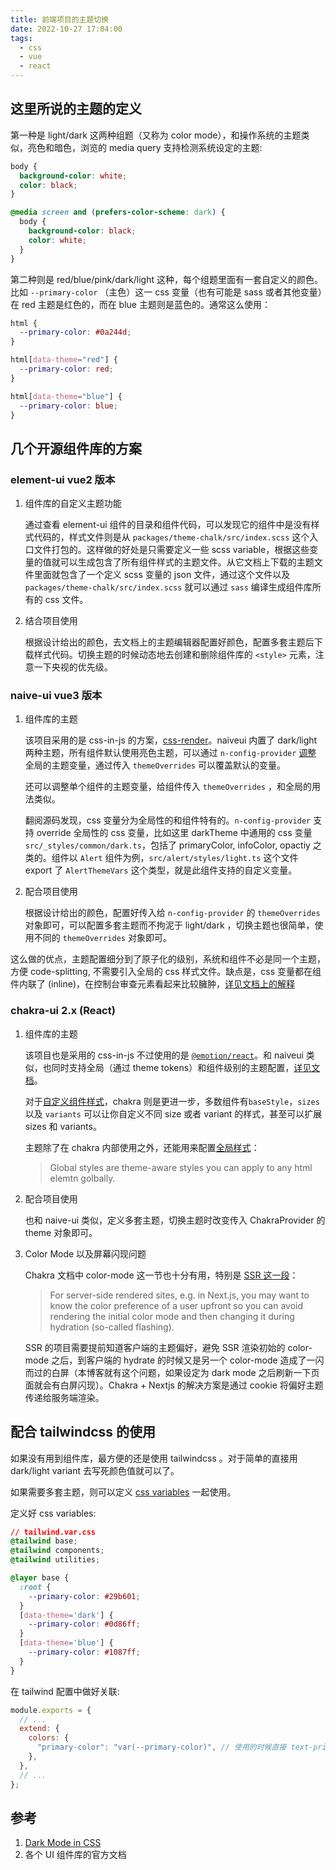 ```yaml
---
title: 前端项目的主题切换
date: 2022-10-27 17:04:00
tags:
  - css
  - vue
  - react
---
```


## 这里所说的主题的定义

第一种是 light/dark 这两种组题（又称为 color mode），和操作系统的主题类似，亮色和暗色，浏览的 media query 支持检测系统设定的主题:

```css
body {
  background-color: white;
  color: black;
}

@media screen and (prefers-color-scheme: dark) {
  body {
    background-color: black;
    color: white;
  }
}
```

第二种则是 red/blue/pink/dark/light 这种，每个组题里面有一套自定义的颜色。比如 `--primary-color` （主色）这一 css 变量（也有可能是 sass 或者其他变量）在 red 主题是红色的，而在 blue 主题则是蓝色的。通常这么使用：

```css
html {
  --primary-color: #0a244d;
}

html[data-theme="red"] {
  --primary-color: red;
}

html[data-theme="blue"] {
  --primary-color: blue;
}
```

## 几个开源组件库的方案

### element-ui vue2 版本

1. 组件库的自定义主题功能

   通过查看 element-ui 组件的目录和组件代码，可以发现它的组件中是没有样式代码的，样式文件则是从 `packages/theme-chalk/src/index.scss` 这个入口文件打包的。这样做的好处是只需要定义一些 scss variable，根据这些变量的值就可以生成包含了所有组件样式的主题文件。从它文档上下载的主题文件里面就包含了一个定义 scss 变量的 json 文件，通过这个文件以及 `packages/theme-chalk/src/index.scss` 就可以通过 `sass` 编译生成组件库所有的 css 文件。

2. 结合项目使用

   根据设计给出的颜色，去文档上的主题编辑器配置好颜色，配置多套主题后下载样式代码。切换主题的时候动态地去创建和删除组件库的 `<style>` 元素，注意一下央视的优先级。

### naive-ui vue3 版本

1. 组件库的主题

   该项目采用的是 css-in-js 的方案，[css-render](https://github.com/07akioni/css-render)。naiveui 内置了 dark/light 两种主题，所有组件默认使用亮色主题，可以通过 `n-config-provider` [调整](https://www.naiveui.com/zh-CN/dark/docs/customize-theme) 全局的主题变量，通过传入 `themeOverrides` 可以覆盖默认的变量。

   还可以调整单个组件的主题变量，给组件传入 `themeOverrides` ，和全局的用法类似。

   翻阅源码发现，css 变量分为全局性的和组件特有的。`n-config-provider` 支持 override 全局性的 css 变量，比如这里 darkTheme 中通用的 css 变量 `src/_styles/common/dark.ts`，包括了 primaryColor, infoColor, opactiy 之类的。组件以 `Alert` 组件为例，`src/alert/styles/light.ts` 这个文件 export 了 `AlertThemeVars` 这个类型，就是此组件支持的自定义变量。

2. 配合项目使用

   根据设计给出的颜色，配置好传入给 `n-config-provider` 的 `themeOverrides` 对象即可，可以配置多套主题而不拘泥于 light/dark ，切换主题也很简单，使用不同的 `themeOverrides` 对象即可。

这么做的优点，主题配置细分到了原子化的级别，系统和组件不必是同一个主题，方便 code-splitting, 不需要引入全局的 css 样式文件。缺点是，css 变量都在组件内联了 (inline)，在控制台审查元素看起来比较臃肿，[详见文档上的解释](https://www.naiveui.com/zh-CN/dark/components/config-provider#inline-theme-disabled.vue)

### chakra-ui 2.x (React)

1. 组件库的主题

   该项目也是采用的 css-in-js 不过使用的是 [`@emotion/react`](https://emotion.sh/docs/introduction)。和 naiveui 类似，也同时支持全局（通过 theme tokens）和组件级别的主题配置，[详见文档](https://chakra-ui.com/docs/styled-system/customize-theme#customizing-single-components)。

   对于[自定义组件样式](https://chakra-ui.com/docs/styled-system/customize-theme#customizing-component-styles)，chakra 则是更进一步，多数组件有`baseStyle`，`sizes` 以及 `variants` 可以让你自定义不同 size 或者 variant 的样式，甚至可以扩展 sizes 和 variants。

   主题除了在 chakra 内部使用之外，还能用来配置[全局样式](https://chakra-ui.com/docs/styled-system/customize-theme#customizing-global-styles)：

   > Global styles are theme-aware styles you can apply to any html elemtn golbally.

2. 配合项目使用

   也和 naive-ui 类似，定义多套主题，切换主题时改变传入 ChakraProvider 的 theme 对象即可。

3. Color Mode 以及屏幕闪现问题

   Chakra 文档中 color-mode 这一节也十分有用，特别是 [SSR 这一段](https://chakra-ui.com/docs/styled-system/color-mode#add-colormodemanager-optional-for-ssr)：

   > For server-side rendered sites, e.g. in Next.js, you may want to know the color preference of a user upfront so you can avoid rendering the initial color mode and then changing it during hydration (so-called flashing).

   SSR 的项目需要提前知道客户端的主题偏好，避免 SSR 渲染初始的 color-mode 之后，到客户端的 hydrate 的时候又是另一个 color-mode 造成了一闪而过的白屏（本博客就有这个问题，如果设定为 dark mode 之后刷新一下页面就会有白屏闪现）。Chakra + Nextjs 的解决方案是通过 cookie 将偏好主题传递给服务端渲染。

## 配合 tailwindcss 的使用

如果没有用到组件库，最方便的还是使用 tailwindcss 。对于简单的直接用 dark/light variant 去写死颜色值就可以了。

如果需要多套主题，则可以定义 [css variables](https://tailwindcss.com/docs/customizing-colors#using-css-variables) 一起使用。

定义好 css variables:

```css
// tailwind.var.css
@tailwind base;
@tailwind components;
@tailwind utilities;

@layer base {
  :root {
    --primary-color: #29b601;
  }
  [data-theme='dark'] {
    --primary-color: #0d86ff;
  }
  [data-theme='blue'] {
    --primary-color: #1087ff;
  }
}
```

在 tailwind 配置中做好关联:

```js
module.exports = {
  // ...
  extend: {
    colors: {
      "primary-color": "var(--primary-color)", // 使用的时候直接 text-primary-color 即可，vscode 插件也能正常提示
    },
  },
  // ...
};
```

## 参考

1. [Dark Mode in CSS](https://css-tricks.com/dark-modes-with-css/)
2. 各个 UI 组件库的官方文档
